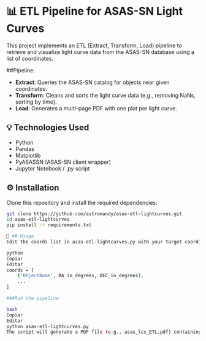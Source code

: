 # 📊 ETL Pipeline for ASAS-SN Light Curves

This project implements an ETL (Extract, Transform, Load) pipeline to retrieve and visualize light curve data from the ASAS-SN database using a list of coordinates.

##Pipeline:
- **Extract**: Queries the ASAS-SN catalog for objects near given coordinates.
- **Transform**: Cleans and sorts the light curve data (e.g., removing NaNs, sorting by time).
- **Load**: Generates a multi-page PDF with one plot per light curve.

## 💡 Technologies Used

- Python
- Pandas
- Matplotlib
- PyASASSN (ASAS-SN client wrapper)
- Jupyter Notebook / .py script


## ⚙️ Installation

Clone this repository and install the required dependencies:

```bash
git clone https://github.com/astromandy/asas-etl-lightcurves.git
cd asas-etl-lightcurves
pip install -r requirements.txt

🚀 ## Usage
Edit the coords list in asas-etl-lightcurves.py with your target coordinates:

python
Copiar
Editar
coords = [
    ('ObjectName', RA_in_degrees, DEC_in_degrees),
    ...
]

###Run the pipeline:

bash
Copiar
Editar
python asas-etl-lightcurves.py
The script will generate a PDF file (e.g., asas_lcs_ETL.pdf) containing light curve plots for each object.
